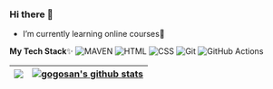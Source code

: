 ### Hi there 👋
-  I’m currently learning online courses🌱

**My Tech Stack**✨
![MAVEN](https://img.shields.io/badge/MAVEN%20-%23C71A36.svg?&style=flat-square&logo=apachemaven&logoColor=white)
![HTML](https://img.shields.io/badge/HTML5%20-%23E34F26.svg?&style=flat-square&logo=html5&logoColor=white)
![CSS](https://img.shields.io/badge/CSS3%20-%231572B6.svg?&style=flat-square&logo=css3&logoColor=white)
![Git](https://img.shields.io/badge/Git%20-%23F05033.svg?&style=flat-square&logo=git&logoColor=white)
![GitHub Actions](https://img.shields.io/badge/GitHub_Actions-2088FF?style=flat-square&logo=github-actions&logoColor=white)


|  <a href="https://github.com/anuraghazra/github-readme-stats"><img align="center" src="https://github-readme-stats.vercel.app/api/top-langs/?username=gogo-san&layout=compact&theme=buefy&hide_border=true" /></a> |<a href="https://github.com/anuraghazra/github-readme-stats"><img align="center" src="https://github-readme-stats.vercel.app/api?username=gogo-san&show_icons=true&include_all_commits=true&theme=buefy&hide_border=true" alt="gogosan's github stats" /></a> |
| ------------- | ------------- |

<!--
**gogo-san/gogo-san** is a ✨ _special_ ✨ repository because its `README.md` (this file) appears on your GitHub profile.

Here are some ideas to get you started:

- 🔭 I’m currently working on ...
- 🌱 I’m currently learning ...
- 👯 I’m looking to collaborate on ...
- 🤔 I’m looking for help with ...
- 💬 Ask me about ...
- 📫 How to reach me: ...
- 😄 Pronouns: ...
- ⚡ Fun fact: ...
-->
